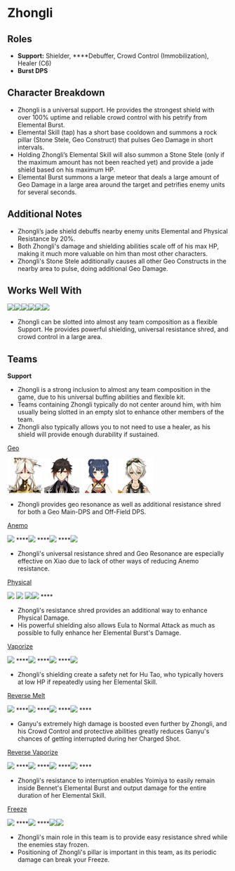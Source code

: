 # Zhongli

## **Roles**

* **Support:** Shielder, ****Debuffer, Crowd Control \(Immobilization\), Healer \(C6\)
* **Burst DPS**

## **Character Breakdown**

* Zhongli is a universal support. He provides the strongest shield with over 100% uptime and reliable crowd control with his petrify from Elemental Burst.
* Elemental Skill \(tap\) has a short base cooldown and summons a rock pillar \(Stone Stele, Geo Construct\) that pulses Geo Damage in short intervals. 
* Holding Zhongli’s Elemental Skill will also summon a Stone Stele \(only if the maximum amount has not been reached yet\) and provide a jade shield based on his maximum HP. 
* Elemental Burst summons a large meteor that deals a large amount of Geo Damage in a large area around the target and petrifies enemy units for several seconds. 

## **Additional Notes**

* Zhongli’s jade shield debuffs nearby enemy units Elemental and Physical Resistance by 20%. 
* Both Zhongli's damage and shielding abilities scale off of his max HP, making it much more valuable on him than most other characters. 
* Zhongli's Stone Stele additionally causes all other Geo Constructs in the nearby area to pulse, doing additional Geo Damage. 

## **Works Well With**

![](https://lh4.googleusercontent.com/RjGHj8s3fMUgY3Ai5iSnsKuLAoxa8KmMm2bW5GOVA6-h31WcuBz9Wy8O1HHRjjFBjxKxcpBlt3OC7M0O0jTtBsxpS25l-iEsmJjFgYpVga4T_EQ06vbCF64lXZq4g-liHRecVcf1=s0)**​**![](https://lh6.googleusercontent.com/gQmKQx89DYsYttoq73h6QTZrOtsTygf5d9f_-a5UklSifFJ6YVgb86_sVI80lkxv4p_15iZf41D6xLVfLJR0ewe9xzHKKjTpBzcdvNWGzODVtFaNu97ghJ9aNhvm3R6jpPha_qp9=s0)**​**![](https://lh4.googleusercontent.com/h9zJpzuvg4kQJTSVpvpj0zVPFHDVv2SycYasvfY52j5MgA8ZsCYbv_GY9norc76Tbb1OcEECWiaKoQaYm8iR5pcrihRy0TdJ2GmdYKD_-fu5TfQE1DGLzTXj7TkuGNV86-29bV3B=s0)**​**![](https://lh6.googleusercontent.com/y56jEUUno0CjJBL-ibu48U3OTD2mD8r1eu4lUTM40XtEVuNyRYKnKvamAE_biQL2QeRfVJOpwb0iGSgOGo_Z7DVOqLKz3KoEZW2Y_5h_ozUbLClXvI6w6DJcJYjHXDr3s1Qnqkap=s0)**​**![](https://lh4.googleusercontent.com/NR_e16D7lFQc6ZWHRyL3vvL-tNVEZAa57jx8vFb3VTE-ySh02mmJBNGpzKu4s0Vtu9_Vangt5k-JebBGwXK5Q2rlMk99aadPG5mRcT3qoAsyvk1Em4WB0WGtbUTnsWBPSTmELeC3=s0)**​**![](https://lh3.googleusercontent.com/g2umOKnryd6UJYF4r-sGBRqpVm74yxUU-a0htRyUGn1ADhZpC2HssXDjmV_SMAkxJFn8AcoHJLgxqckZXVc32CkwR718Ot-kWz9uKFw-V-Ed6S5cYeMIPi3NCT8JWix-vpY45S5Y=s0)

* Zhongli can be slotted into almost any team composition as a flexible Support. He provides powerful shielding, universal resistance shred, and crowd control in a large area. 

## **Teams**

**Support**

* Zhongli is a strong inclusion to almost any team composition in the game, due to his universal buffing abilities and flexible kit.
* Teams containing Zhongli typically do not center around him, with him usually being slotted in an empty slot to enhance other members of the team.
* Zhongli also typically allows you to not need to use a healer, as his shield will provide enough durability if sustained.

[Geo](../../teams/geo.md)

![](../../.gitbook/assets/ui_avataricon_ningguang.png) ![](../../.gitbook/assets/ui_avataricon_zhongli.png) ![](../../.gitbook/assets/ui_avataricon_xiangling.png)  ![](../../.gitbook/assets/ui_avataricon_bennett.png)

* Zhongli provides geo resonance as well as additional resistance shred for both a Geo Main-DPS and Off-Field DPS.

[Anemo](../anemo/)

![](https://lh6.googleusercontent.com/1oeowrMj84Viwu4ZjRBeubqXAaupk7rY1Lt7irDtF6_6H4yVBUFsmh8pLoiQXkwJlMoGsLbvOUNF8NdaOeJWU6AOjbypQXN58Jbyz39SJfVWFXS9KUlWNup4zttiZWkQITdfDMIw=s0) ****![](https://lh5.googleusercontent.com/3sp4rrWtguRi8tFYJ8uX0HXiIofCwbi-hRMX26vLh3aYOOHxgqh7Egx8zlr2VXiHiKvXdE4kS756YF81zJRicz_KfEjGMnnLGXCFmCJpQobDb3dzIyYPCnft7Ml7ZoIQunqlikM_=s0) ****![](https://lh3.googleusercontent.com/A9R5pkEMkib5t46yTzwFUDHciycLfugz4QPdS0ddyBsaf3C7-2AAmtolgNPKu9YK50u8vmpwEBTn6_YHENEY7W-TcWCIA-M6vgcwnG4fPlsxTFT7dkQtbPGD3CEsXaH4ZsiKko7l=s0) ****![](https://lh3.googleusercontent.com/JRV6U_BXPg0TQ6p8m6SL4Gux1LicF-K3YGBivdY7djJxNwFyAGQLx_4TIMIOpS2DYZ3abhGRsW4XHjwyZrXIk57YkBNrg-2Muo39k1IrJZ93GrvBKCWMQwzQc3SUoKjgVhjlUbeZ=s0)

* Zhongli's universal resistance shred and Geo Resonance are especially effective on Xiao due to lack of other ways of reducing Anemo resistance. 

[Physical](../../teams/physical.md)

![](https://lh5.googleusercontent.com/zGSNJt_xjRds2SchJiVhhYySWfRGcUnYKXdECAfuFapSFpPN2Gshh-8DuE0s8t6MSgh-u3tLUdlf_646H3pSZubYjjB7D3gWFkSTSw_qQWIPDA4f20jdLKP1cEpPk8Bnda1sSyye=s0) ![](https://lh4.googleusercontent.com/OMfkfrguqm8CnPKkWyHLJTFq2UNfkW15VfAXJxcCyySiFx9pW1JS16qfHN0KSGrVuH1xYWbKTNY5GWEDFnJTsu4vdaDybYGye5iig2Uxb2XxI4_qbz913t2j4qskPYVDCLyso8jZ=s0) ![](https://lh3.googleusercontent.com/wPp54gl7m-qQQCsXkoELWJ-Mi844qE9AXf_1nb-FpkjUUAkgjVX4XT5kXWN0ewv54_mDCPVmV4kZl6xbFWTTxbUjMyirVBFglFwHW6wRiRlxbNtWz2G41AMwBhCZL4kZ_v4zEWik=s0)**​** ![](https://lh6.googleusercontent.com/1a7KgXw3Ot1HJ_s-OafuiUU3FeQh1qabFF5SVFmFcKE_syqaAKmpdWr_-TIufzelMBudig4lO-v9xrP8ldFnPK1zQxYMTXF6X1dl6UPAB1fj9KbKsMqltfrxK03I2oggNEvJCoUB=s0) ****

* Zhongli's resistance shred provides an additional way to enhance Physical Damage.
* His powerful shielding also allows Eula to Normal Attack as much as possible to fully enhance her Elemental Burst's Damage.

[Vaporize](../../teams/vaporize.md)

![](https://lh3.googleusercontent.com/X6DqOGXDgWFZr6ZiaTuYMT9o5vwd9IYFPVWXVWpoczNLbEZft9tT1w6fm4o-4kvOTmgLZ0uXXyeiHlbrcgV-C9Ybwgr3aIgRPcJN9IWlMXEFIFTjRGYdrHEpzWxLqdCRIZjkfaDR=s0) ****![](https://lh3.googleusercontent.com/r_ZQF_SKEbs6B1nwsqymQSq6p_GxVZP9NRAYaGpnmO2yh15eWBagCLWcD6dB35QJ6T6n_BFqJir_p-YQ6RZE3ixyPL-xHYgxLXtuHC-NcGMhQHOXceoeOY6uQ6MV3tj7FL6nvMKp=s0) ****![](https://lh3.googleusercontent.com/g_zGE7TEo0wKL5Rn0xVB12MI6dBaOaTnDVuXw9HiMDl4pLxjXZaYVNNxyUPixeDHverD6wFY7x4de4MycfH-qhh8gXKZMEhS4AGtJllSlD9HZIMISH0hoeLrcTKZWwviNW7Jd5mU=s0) ****![](https://lh5.googleusercontent.com/X4zHSrKgLydETo_dfy2KgYEdzBYyYwvxskPWM5Cu-frMRKU2WnUYf3zKBbsVCDS3jU6_URe6jRl1hDavsNxKcL1hCPq1Q1PsQ_abI1L0aPKcT75G06xZmxjAqJkgNvs2bq8OTrt9=s0)

* Zhongli's shielding create a safety net for Hu Tao, who typically hovers at low HP if repeatedly using her Elemental Skill.

[Reverse Melt](../../teams/reverse-melt.md)

![](https://lh3.googleusercontent.com/qbT55D5tX5u030qQ7aCd0GNMRNTtWRvuneYUTzR4o9xp6vv4AsXIb-EVPKpLLgJAkPbdnAj_2ppl5VwFdg5VXrUa1idesWBU4XareIeA58T6EikWvCDB9SM91wE-fcpz6CSNpe4U=s0) ****![](https://lh5.googleusercontent.com/WmEEf8SCQQGGmvA4bjgABISeIdLlshY5cPwyg3stO-jED7fw85CaHyY93JZ0lAtoeV5V0ystw7IekdRYN3OVDfwGDJ9XiCfIO0mVJz9Za_dsvz4oG7_WfF_rqJk2pNHsUxub9Qj9=s0) ****![](https://lh3.googleusercontent.com/57954nQ4nNzfnP4wR6nZz2kjjEbItKO3BcpWGfdj0hO8czcWCOPs0PGO6sSFzJD3vFjlNG5nEMC7AxJ3-XoYfsVQF8COAo23J4PTpJh-BJ5VQpmXiWaXIj8x6PTQAUjzjD7c5V17=s0) ****![](https://lh6.googleusercontent.com/Q3sPOXrY1hDliAS2nJGo6z450U7pwk3eQTcqTrdruPp1gh643nXIBuwL52GnXaupDw1z1XWcOcMtV2iapanpbJbD-A5fk-MyNsatThjTWrT_J-nc1mqsQKulpgvOgcAhf6lWdXIp=s0) ****

* Ganyu's extremely high damage is boosted even further by Zhongli, and his Crowd Control and protective abilities greatly reduces Ganyu's chances of getting interrupted during her Charged Shot.

[Reverse Vaporize](../../teams/reverse-vaporize.md)

![](https://lh6.googleusercontent.com/B4xYwN-GIqagYV38pRTTgqvfCVSW8WW1tr3no6hYGeD8mu72CttaG9kMW6hHzTmExfJlhbdNgVfQ5EOrXb-JUAJ2G4aG8sPYQJ3qnLI_2rmd0IvI46t0mTxiBQO8J1zi6EizFPgV=s0) ****![](https://lh5.googleusercontent.com/zJ60F_3QDeA3tiMZmJPMAGB1q-h0gLKAXDO_0ePPaDzh3rgyzaHMpwcTKpKhNaI0Ikci3dh80vAxxU_v0azkUuYjfHhbHHgB8Oj91zEwveh7qAubdv1RjKV0nHjDJioiygff2AYV=s0) ****![](https://lh5.googleusercontent.com/Xl8UdiMs21aHYbzA-sYOfkzuc-1aMtvrQAtoHTOkDOoSaX-6Riz99Tp8scJrZePcqgn45QCfb2OuYC-ODHNiJUuR0lmQRbFt1CDrA-75j-17YUALpxCn0B5WvaOFgAEDrKEiC-8P=s0) ****![](https://lh3.googleusercontent.com/pbaCYBVP9lxol80esBeM62QP03Esc8ijE6y5AHH9Sxy67Qy_4jktIr1HHGgEKJn664fREKd_yZcrEF9Sqnd6PfuVChX5dof24xj2YhNWUX3b0k289-l9ZOSbJ9taSgnL3Xcs9Ew3=s0) ****

* Zhongli's resistance to interruption enables Yoimiya to easily remain inside Bennet's Elemental Burst and output damage for the entire duration of her Elemental Skill.

[Freeze](../../teams/freeze.md)

![](https://lh4.googleusercontent.com/l0qL088kHiBHIJgm3ciVEic6y04Mk7gpLVmbhl7mInBfZu3YVAdwKKBrSE8HoWCdQqlJkqDCfpzk57QoR0Usy5LWvCoQKqcp9cXakNvymX0WMLK4ilez-8kn44kwHWOsiqYsxhGL=s0) ****![](https://lh4.googleusercontent.com/45biYfxUUUo5iobgs7e2Tr3Lo7Z6XAFYc9OTuRpOu7yq_7pZT4Axm6fCHn3ClLifxqQ02t0VQgsaPUkkX51CuAixCDTFqSwJfPAhmVBjjFPfUi0DiucgiRUUmmR8MfF5aup_-ywm=s0) ****![](https://lh5.googleusercontent.com/KgS2wH469ELZ2RzPh_kumorUGHDlFZAdo-sgw1SnAYdrVVAovsVTfarpeJeT5eI2tqZYUm8s8_MfcIjUyrWc4CnR4zTqrGV7Uc_Pwu2DWu0nIDj7jgC2m4yp10Hqauj76KrvyUKD=s0)![](https://lh5.googleusercontent.com/X4zHSrKgLydETo_dfy2KgYEdzBYyYwvxskPWM5Cu-frMRKU2WnUYf3zKBbsVCDS3jU6_URe6jRl1hDavsNxKcL1hCPq1Q1PsQ_abI1L0aPKcT75G06xZmxjAqJkgNvs2bq8OTrt9=s0)

* Zhongli's main role in this team is to provide easy resistance shred while the enemies stay frozen.
* Positioning of Zhongli's pillar is important in this team, as its periodic damage can break your Freeze. 



